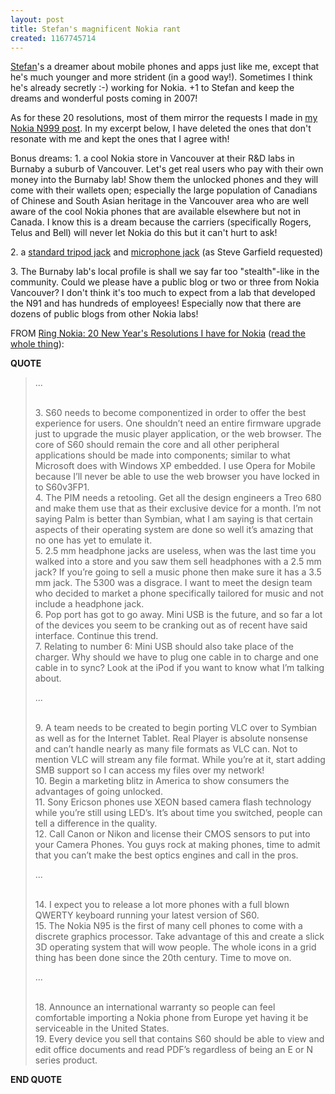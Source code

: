 ```yaml
---
layout: post
title: Stefan's magnificent Nokia rant
created: 1167745714
---
```

<p>
<a href="http://www.ringnokia.com/">Stefan</a>'s a dreamer about mobile phones and apps just like me, except that he's much younger and more strident  (in a good way!). Sometimes I think he's already secretly :-) working for Nokia. +1 to Stefan and keep the dreams and wonderful posts coming in 2007!
</p><p>
As for these 20 resolutions, most of them mirror the requests I made in <a href="http://www.rolandtanglao.com/archives/2006/12/28/2007-the-year-of-the-blogaphone-the-nokia-n999">my Nokia N999 post</a>. In my excerpt below, I have deleted the ones that don't resonate with me and kept the ones that I agree with! 
</p>
<p>Bonus dreams: 1. a cool Nokia store in Vancouver at their R&D labs in Burnaby a suburb of Vancouver. Let's get real users who pay with their own money into the Burnaby lab! Show them the unlocked phones and they will come with their wallets open; especially the large population of Canadians of Chinese and South Asian heritage in the  Vancouver area who are well aware of the cool Nokia phones that are available elsewhere but not in Canada. I know this is a dream because the carriers (specifically Rogers, Telus and Bell) will never let Nokia do this but it can't hurt to ask!
</p>
<p>2. a <a href="http://www.rolandtanglao.com/archives/2006/11/09/n93-review-part-4-need-standard-interfaces-tripod-usb-and-headphone">standard tripod jack</a> and <a href="http://offonatangent.blogspot.com/2006/12/nokia-n93-review.html">microphone jack</a> (as Steve Garfield requested)</p>
<p>3.  The Burnaby lab's local profile is shall we say far too "stealth"-like in the community. Could we please have a public blog or two or three from Nokia Vancouver? I don't think it's too much to expect from a lab that developed the N91 and has hundreds of employees! Especially now that there are dozens of public blogs from other Nokia labs!</p>

<p>
FROM <a href="http://www.ringnokia.com/2006/12/20_new_years_re.html">Ring Nokia: 20 New Year's Resolutions I have for Nokia</a> (<a href="http://www.ringnokia.com/2006/12/20_new_years_re.html">read the whole thing</a>):
</p><p>
<strong>QUOTE</strong>
</p><blockquote>
<p>...</p>
<br />3. S60 needs to become componentized in order to offer the best experience for users. One shouldn’t need an entire firmware upgrade just to upgrade the music player application, or the web browser. The core of S60 should remain the core and all other peripheral applications should be made into components; similar to what Microsoft does with Windows XP embedded. I use Opera for Mobile because I’ll never be able to use the web browser you have locked in to S60v3FP1.
<br />4. The PIM needs a retooling. Get all the design engineers a Treo 680 and make them use that as their exclusive device for a month. I’m not saying Palm is better than Symbian, what I am saying is that certain aspects of their operating system are done so well it’s amazing that no one has yet to emulate it.
<br />5. 2.5 mm headphone jacks are useless, when was the last time you walked into a store and you saw them sell headphones with a 2.5 mm jack? If you’re going to sell a music phone then make sure it has a 3.5 mm jack. The 5300 was a disgrace. I want to meet the design team who decided to market a phone specifically tailored for music and not include a headphone jack.
<br />6. Pop port has got to go away. Mini USB is the future, and so far a lot of the devices you seem to be cranking out as of recent have said interface. Continue this trend.
<br />7. Relating to number 6: Mini USB should also take place of the charger. Why should we have to plug one cable in to charge and one cable in to sync? Look at the iPod if you want to know what I’m talking about.
<p>...</p>
<br />9. A team needs to be created to begin porting VLC over to Symbian as well as for the Internet Tablet. Real Player is absolute nonsense and can’t handle nearly as many file formats as VLC can. Not to mention VLC will stream any file format. While you’re at it, start adding SMB support so I can access my files over my network!
<br />10. Begin a marketing blitz in America to show consumers the advantages of going unlocked.
<br />11. Sony Ericson phones use XEON based camera flash technology while you’re still using LED’s. It’s about time you switched, people can tell a difference in the quality.
<br />12. Call Canon or Nikon and license their CMOS sensors to put into your Camera Phones. You guys rock at making phones, time to admit that you can’t make the best optics engines and call in the pros.
<p>...</p>
<br />14. I expect you to release a lot more phones with a full blown QWERTY keyboard running your latest version of S60.
<br />15. The Nokia N95 is the first of many cell phones to come with a discrete graphics processor. Take advantage of this and create a slick 3D operating system that will wow people. The whole icons in a grid thing has been done since the 20th century. Time to move on.
<p>...</p>
<br />18. Announce an international warranty so people can feel comfortable importing a Nokia phone from Europe yet having it be serviceable in the United States.
<br />19. Every device you sell that contains S60 should be able to view and edit office documents and read PDF’s regardless of being an E or N series product.
</blockquote><p>
<strong>END QUOTE</strong>
</p>

